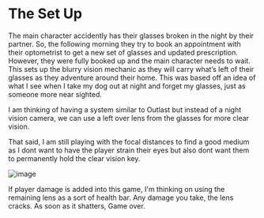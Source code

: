 # The Set Up


The main character accidently has their glasses broken in the night by their partner. So, the following morning they try to book an appointment with their optometrist to get a new set of glasses and updated prescription. However, they were fully booked up and the main character needs to wait. This sets up the blurry vision mechanic as they will carry what’s left of their glasses as they adventure around their home.
This was based off an idea of what I see when I take my dog out at night and forget my glasses, just as someone more near sighted.

I am thinking of having a system similar to Outlast but instead of a night vision camera, we can use a left over lens from the glasses for more clear vision.


That said, I am still playing with the focal distances to find a good medium as I dont want to have the player strain their eyes but also dont want them to permanently hold the clear vision key.

![image](https://user-images.githubusercontent.com/43772313/95033219-70587c00-068b-11eb-82fe-4bfbf01456d9.png)


If player damage is added into this game, I'm thinking on using the remaining lens as a sort of health bar.
Any damage you take, the lens cracks. As soon as it shatters, Game over.
